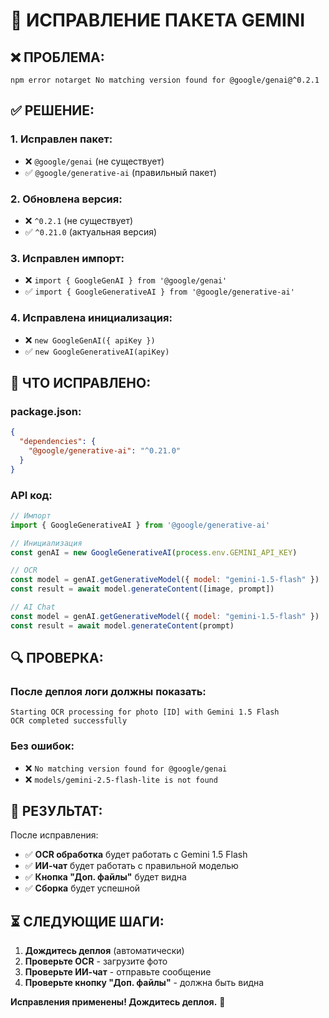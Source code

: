 # 🔧 ИСПРАВЛЕНИЕ ПАКЕТА GEMINI

## ❌ **ПРОБЛЕМА:**
```
npm error notarget No matching version found for @google/genai@^0.2.1
```

## ✅ **РЕШЕНИЕ:**

### **1. Исправлен пакет:**
- ❌ `@google/genai` (не существует)
- ✅ `@google/generative-ai` (правильный пакет)

### **2. Обновлена версия:**
- ❌ `^0.2.1` (не существует)
- ✅ `^0.21.0` (актуальная версия)

### **3. Исправлен импорт:**
- ❌ `import { GoogleGenAI } from '@google/genai'`
- ✅ `import { GoogleGenerativeAI } from '@google/generative-ai'`

### **4. Исправлена инициализация:**
- ❌ `new GoogleGenAI({ apiKey })`
- ✅ `new GoogleGenerativeAI(apiKey)`

## 🚀 **ЧТО ИСПРАВЛЕНО:**

### **package.json:**
```json
{
  "dependencies": {
    "@google/generative-ai": "^0.21.0"
  }
}
```

### **API код:**
```javascript
// Импорт
import { GoogleGenerativeAI } from '@google/generative-ai'

// Инициализация
const genAI = new GoogleGenerativeAI(process.env.GEMINI_API_KEY)

// OCR
const model = genAI.getGenerativeModel({ model: "gemini-1.5-flash" })
const result = await model.generateContent([image, prompt])

// AI Chat
const model = genAI.getGenerativeModel({ model: "gemini-1.5-flash" })
const result = await model.generateContent(prompt)
```

## 🔍 **ПРОВЕРКА:**

### **После деплоя логи должны показать:**
```
Starting OCR processing for photo [ID] with Gemini 1.5 Flash
OCR completed successfully
```

### **Без ошибок:**
- ❌ `No matching version found for @google/genai`
- ❌ `models/gemini-2.5-flash-lite is not found`

## 🎯 **РЕЗУЛЬТАТ:**

После исправления:
- ✅ **OCR обработка** будет работать с Gemini 1.5 Flash
- ✅ **ИИ-чат** будет работать с правильной моделью
- ✅ **Кнопка "Доп. файлы"** будет видна
- ✅ **Сборка** будет успешной

## ⏳ **СЛЕДУЮЩИЕ ШАГИ:**

1. **Дождитесь деплоя** (автоматически)
2. **Проверьте OCR** - загрузите фото
3. **Проверьте ИИ-чат** - отправьте сообщение
4. **Проверьте кнопку "Доп. файлы"** - должна быть видна

**Исправления применены! Дождитесь деплоя.** 🚀
